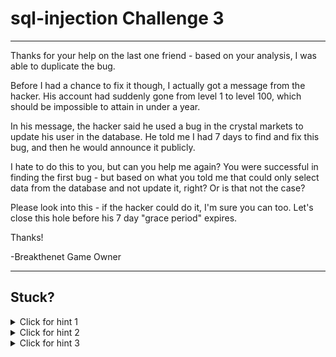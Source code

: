 # sql-injection Challenge 3

----------------------

Thanks for your help on the last one friend - based on your analysis, I was able to duplicate the bug.

Before I had a chance to fix it though, I actually got a message from the hacker. His account had suddenly gone from level 1 to level 100, which should be impossible to attain in under a year.

In his message, the hacker said he used a bug in the crystal markets to update his user in the database. He told me I had 7 days to find and fix this bug, and then he would announce it publicly. 

I hate to do this to you, but can you help me again? You were successful in finding the first bug - but based on what you told me that could only select data from the database and not update it, right? Or is that not the case?

Please look into this - if the hacker could do it, I'm sure you can too. Let's close this hole before his 7 day "grace period" expires.

Thanks!

-Breakthenet Game Owner

----------------------

Stuck? 
----------------------
<details> 
  <summary>Click for hint 1</summary>
   You need to inject into the Select query just like last time using a Union. [Look at the code](https://github.com/breakthenet/sql-injection-challenge-2/blob/master/cmarket.php#L108-L129) - note that after injecting into the select query, you must get past two error messages, then one of the things you just selected in your injected union gets passed as a parameter to the second query, which is an update to the user table! That's the vector.
</details>

<details> 
  <summary>Click for hint 2</summary>
   Note that [all input](https://github.com/breakthenet/sql-injection-challenge-2/blob/master/global_func.php#L432-L450) is ran through PHP's magicquote or [addslashes](http://php.net/manual/en/function.addslashes.php) commands. These essentially just add backslashes to escape any quotes in your input. This will prevent you from using quotes in your injection - can you think of a way around that?
</details>

<details> 
  <summary>Click for hint 3</summary>
   Javascript has a handy function called [String.fromCharCode](https://developer.mozilla.org/en/docs/Web/JavaScript/Reference/Global_Objects/String/fromCharCode) that converts numbers into a string. Perhaps MySQL has functions that do something similar?
</details>



